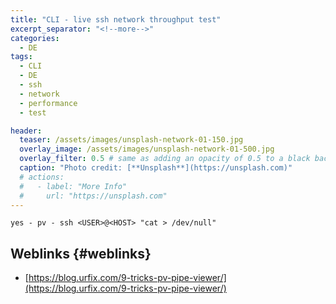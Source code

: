 ```yaml
---
title: "CLI - live ssh network throughput test"
excerpt_separator: "<!--more-->"
categories:
  - DE
tags:
  - CLI
  - DE
  - ssh
  - network
  - performance
  - test

header:
  teaser: /assets/images/unsplash-network-01-150.jpg
  overlay_image: /assets/images/unsplash-network-01-500.jpg
  overlay_filter: 0.5 # same as adding an opacity of 0.5 to a black background
  caption: "Photo credit: [**Unsplash**](https://unsplash.com)"
  # actions:
  #   - label: "More Info"
  #     url: "https://unsplash.com"
---
```



```
yes - pv - ssh <USER>@<HOST> "cat > /dev/null"
```
<!--more-->
## Weblinks {#weblinks}

* [https://blog.urfix.com/9-tricks-pv-pipe-viewer/](https://blog.urfix.com/9-tricks-pv-pipe-viewer/)




